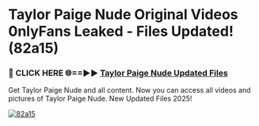 # Taylor Paige Nude Original Videos 0nlyFans Leaked - Files Updated! (82a15)

<h3>🔴 CLICK HERE 🌐==►► <a href="https://tinyurl.com/4mcuefdz" rel="nofollow">Taylor Paige Nude Updated Files</a></h3>

Get Taylor Paige Nude and all content. Now you can access all videos and pictures of Taylor Paige Nude. New Updated Files 2025!

[![82a15](https://i.imgur.com/StAQSOY.gif)](https://tinyurl.com/4mcuefdz)
